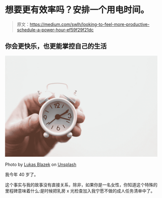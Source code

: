 # 想要更有效率吗？安排一个用电时间。

> 原文：<https://medium.com/swlh/looking-to-feel-more-productive-schedule-a-power-hour-ef59f29f21dc>

## 你会更快乐，也更能掌控自己的生活

![](img/7d4809612e5ac4784cfe976ddfeff20c.png)

Photo by [Lukas Blazek](https://unsplash.com/@goumbik?utm_source=medium&utm_medium=referral) on [Unsplash](https://unsplash.com?utm_source=medium&utm_medium=referral)

我今年 40 岁了。

这个事实与我的故事没有直接关系，除非，如果你是一名女性，你知道这个特殊的里程碑意味着什么:是时候把乳房 x 光检查加入我宁愿不做的成人任务清单中了。